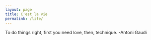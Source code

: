 ```yaml
---
layout: page
title: C'est la vie
permalink: /life/
---
```


To do things right, first you need love, then, technique. -Antoni Gaudi
